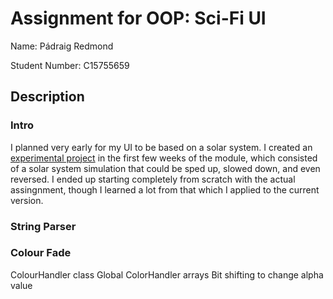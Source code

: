 # Assignment for OOP: Sci-Fi UI
Name: Pádraig Redmond

Student Number: C15755659

## Description

### Intro
I planned very early for my UI to be based on a solar system. I created an [experimental project](https://github.com/Red350/Solar_system_experiment) in the first few weeks of the module, which consisted of a solar system simulation that could be sped up, slowed down, and even reversed. I ended up starting completely from scratch with the actual assingnment, though I learned a lot from that which I applied to the current version.

### String Parser

### Colour Fade
ColourHandler class
Global ColorHandler arrays
Bit shifting to change alpha value
